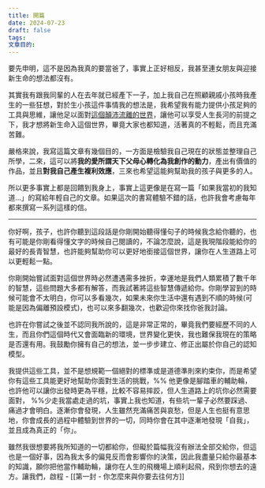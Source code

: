 ```yaml
---
title: 開篇
date: 2024-07-23
draft: false
tags: 
文章目的:
---
```

要先申明，這不是因為我真的要當爸了，事實上正好相反，我甚至連女朋友與迎接新生命的想法都沒有。

其實我有跟我同輩的人在去年就已經產下一子，加上我自己在照顧親戚小孩時我產生的一些狂想，對於生小孩這件事情我的想法是，我希望我有能力提供小孩足夠的工具與思維，讓他足以面對[這個顛沛流離的世界](https://app.heptabase.com/1073eaff-d09e-4b1b-a27a-29250ff26aa9/card/3203c4ac-c420-4bb9-8de5-953258af8416)，讓他可以享受人生長河的前提之下，我才想將新生命入這個世界，畢竟大家也都知道，活著真的不輕鬆，而且充滿苦難。

嚴格來說，我寫這篇文章有幾個目的，一方面是檢驗我自己現在的狀態並整理自己所學，二來，這可以將**我的愛所謂天下父母心轉化為我創作的動力**，產出有價值的作品，並且**對我自己產生複利效應**，三來也希望這能夠幫助我的孩子與更多的人。

所以更多事實上都是回饋到我身上，事實上這更像是在寫一篇「如果我當初的我知道…」的寫給年輕自己的文章。如果這次的書寫體驗不錯的話，也許我會考慮每年都來撰寫一系列這樣的信。

---

你好啊，孩子，也許你聽到這段話是你剛開始聽得懂句子的時候我念給你聽的，也有可能是你剛看得懂文字的時候自己閱讀的，不論怎麼說，這是我現階段能給你的最好的長青智慧，也許能夠幫助你可以更好地銜接這個世界，讓你在人生道路上可以更輕鬆一點。

你剛開始嘗試面對這個世界時必然遭遇需多挫折，幸運地是我們人類累積了數千年的智慧，這些問題大多都有解答，而我試著將這些智慧傳遞給你。你剛學習到的時候可能會不太明白，你可以多看幾次，如果未來你生活中還有遇到不順的時候(可能是因為偏離預設模式)，也可以來多翻幾次，也歡迎你來找你爸我討論。

也許在你嘗試之後並不認同我所說的，這是非常正常的，畢竟我們要經歷不同的人生，而且你們這個時代又會面臨新的環境，世界變化更快，我也難保我現在的策略是否還有用。我鼓勵你擁有自己的想法，並一步步建立、修正出屬於你自己的認知模型。

我提供這些工具，並不是想規範一個絕對的標準或是道德準則來約束你，而是希望你有這些工具能更好地幫助你面對生活的挑戰，%% 他更像是腳踏車的輔助輪，也許他可以讓你出發時更為平穩，比較不容易摔跤，但人生道路上的坑你必然需要面對， %%少走我當處走過的坑，事實上我也知道，有些坑一輩子必然要踩過、痛過才會明白。逐漸你會發現，人生雖然充滿痛苦與哀愁，但是人生也挺有意思地，你會成長的過程中體驗到世界的一切，同時你會在其中逐漸地發現「自我」，並且成為真正的「你」。

雖然我很想要將我所知道的一切都給你，但礙於篇幅我沒有辦法全部交給你，但這也是一個好事，因為我太多的偏見反而會影響你的決策，因此我盡量只給你最基本的知識，願你把他當作輔助輪，讓你在人生的飛機場上順利起飛，飛到你想去的遠方。讓我們，啟程 - [[第一封 - 你怎麼來與你要去往何方]]